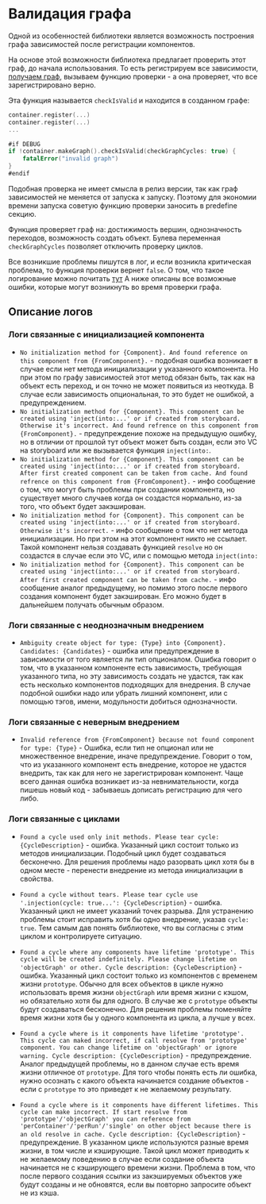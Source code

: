 # Валидация графа
Одной из особенностей библиотеки является возможность построения графа зависимостей после регистрации компонентов. 

На основе этой возможности библиотека предлагает проверить этот граф, до начала использования. То есть регистрируем все зависимости, [получаем граф](get_graph.md), вызываем функцию проверки - а она проверяет, что все зарегистрировано верно. 

Эта функция называется `checkIsValid` и находится в созданном графе:
```Swift
container.register(...)
container.register(...)
...

#if DEBUG
if !container.makeGraph().checkIsValid(checkGraphCycles: true) {
    fatalError("invalid graph")
}
#endif
```
Подобная проверка не имеет смысла в релиз версии, так как граф зависимостей не меняется от запуска к запуску. Поэтому для экономии времени запуска советую функцию проверки заносить в predefine секцию.

Функция проверяет граф на: достижимость вершин, однозначность переходов, возможность создать объект. Булева переменная `checkGraphCycles` позволяет отключить проверку циклов. 

Все возникшие проблемы пишутся в лог, и если возникла критическая проблема, то функция проверки вернет `false`. О том, что такое логирование можно почитать [тут](logs.md) А ниже описаны все возможные ошибки, которые могут возникнуть во время проверки графа.

## Описание логов
### Логи связанные с инициализацией компонента
* `No initialization method for {Component}. And found reference on this component from {FromComponent}.` - подобная ошибка возникает в случае если нет метода инициализации у указанного компонента. Но при этом по графу зависимостей этот метод обязан быть, так как на объект есть переход, и он точно не может появиться из неоткуда. В случае если зависимость опциональная, то это будет не ошибкой, а предупреждением.
* `No initialization method for {Component}. This component can be created using 'inject(into:...' or if created from storyboard. Otherwise it's incorrect. And found refrence on this component from {FromComponent}.` - предупреждение похоже на предыдущую ошибку, но в отличии от прошлой тут объект может быть создан, если это VC на storyboard или же вызывается функция `inject(into:`.
* `No initialization method for {Component}. This component can be created using 'inject(into:...' or if created from storyboard. After first created component can be taken from cache. And found refrence on this component from {FromComponent}.` - инфо сообщение о том, что могут быть проблемы при создании компонента, но существует много случаев когда он создастся нормально, из-за того, что объект будет закэширован.
* `No initialization method for {Component}. This component can be created using 'inject(into:...' or if created from storyboard. Otherwise it's incorrect.` - инфо сообщение о том что нет метода инициализации. Но при этом на этот компонент никто не ссылает. Такой компонент нельзя создавать функцией `resolve` но он создастся в случае если это VC, или с помощью метода `inject(into:`
* `No initialization method for {Component}. This component can be created using 'inject(into:...' or if created from storyboard. After first created component can be taken from cache.` - инфо сообщение аналог предыдущему, но помимо этого после первого создания компонент будет закэширован. Его можно будет в дальнейшем получать обычным образом.

###  Логи связанные с неоднозначным внедрением
* `Ambiguity create object for type: {Type} into {Component}. Candidates: {Candidates}` - ошибка или предупреждение в зависимости от того является ли тип опционалом. Ошибка говорит о том, что в указанном компоненте есть зависимость, требующая указанного типа, но эту зависимость создать не удастся, так как есть несколько компонентов подходящих для внедрения. В случае подобной ошибки надо или убрать лишний компонент, или с помощью тэгов, имени, модульности добиться однозначности.  

### Логи связанные с неверным внедрением
* `Invalid reference from {FromComponent} because not found component for type: {Type}` - Ошибка, если тип не опционал или не множественное внедрение, иначе предупреждение. Говорит о том, что из указанного компонент есть внедрение, которое не удастся внедрить, так как для него не зарегистрирован компонент. Чаще всего данная ошибка возникает из-за невнимательности, когда пишешь новый код - забываешь дописать регистрацию для чего либо.

### Логи связанные с циклами
* `Found a cycle used only init methods. Please tear cycle: {CycleDescription}` - ошибка. Указанный цикл состоит только из методов инициализации. Подобный цикл будет создаваться бесконечно. Для решения проблемы надо разорвать цикл хотя бы в одном месте - перенести внедрение из метода инициализации в свойства.

* `Found a cycle without tears. Please tear cycle use '.injection(cycle: true...': {CycleDescription}` - ошибка. Указанный цикл не имеет указаний точек разрыва. Для устранению проблемы стоит исправить хотя бы одно внедрение, указав `cycle: true`. Тем самым дав понять библиотеке, что вы согласны с этим циклом и контролируете ситуацию.

* `Found a cycle where any components have lifetime 'prototype'. This cycle will be created indefinitely. Please change lifetime on 'objectGraph' or other. Cycle description: {CycleDescription}` - ошибка. Указанный цикл состоит только из компонентов с временем жизни `prototype`. Обычно для всех объектов в цикле нужно использовать время жизни `objectGraph` или время жизни с кэшом, но обязательно хотя бы для одного. В случае же с `prototype` объекты будут создаваться бесконечно. Для решения проблемы поменяйте время жизни хотя бы у одного компонента из цикла, а лучше у всех.

* `Found a cycle where is it components have lifetime 'prototype'. This cycle can maked incorrect, if call resolve from 'prototype' component. You can change lifetime on 'objectGraph' or ignore warning. Cycle description: {CycleDescription}` - предупреждение. Аналог предыдущей проблемы, но в данном случае есть время жизни отличное от `prototype`. Для того чтобы понять есть ли ошибка, нужно осознать с какого объекта начинается создание объектов - если с `prototype` то это приведет к не желаемому результату. 

* `Found a cycle where is it components have different lifetimes. This cycle can make incorrect. If start resolve from 'prototype'/'objectGraph' you can reference from 'perContainer'/'perRun'/'single' on other object because there is an old resolve in cache. Cycle description: {CycleDescription}` - предупреждение. В указанном цикле используются разные время жизни, в том числе и кэширующие. Такой цикл может приводить к не желаемому поведению в случае если создание объекта начинается не с кэширующего времени жизни. Проблема в том, что после первого создания ссылки из закэшируемых объектов уже будут созданы и не обновятся, если вы повторно запросите объект не из кэша.

